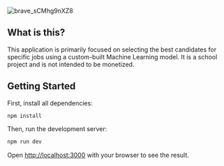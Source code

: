 
![brave_sCMhg9nXZ8](https://github.com/user-attachments/assets/60a0143e-2fc1-4d17-94a9-4645ba00317f)
## What is this?
This application is primarily focused on selecting the best candidates for specific jobs using a custom-built Machine Learning model. It is a school project and is not intended to be monetized.


## Getting Started
First, install all dependencies:
```
npm install
```

Then, run the development server:

```bash
npm run dev
```

Open [http://localhost:3000](http://localhost:3000) with your browser to see the result.

